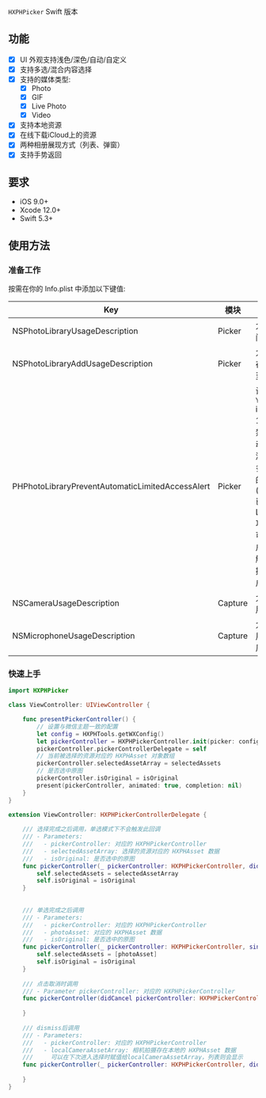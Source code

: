 
`HXPHPicker` Swift 版本

## <a id="功能"></a> 功能

- [x] UI 外观支持浅色/深色/自动/自定义
- [x] 支持多选/混合内容选择
- [x] 支持的媒体类型:
    - [x] Photo
    - [x] GIF
    - [x] Live Photo
    - [x] Video
- [x] 支持本地资源
- [x] 在线下载iCloud上的资源
- [x] 两种相册展现方式（列表、弹窗）
- [x] 支持手势返回

## <a id="要求"></a> 要求

- iOS 9.0+
- Xcode 12.0+
- Swift 5.3+

## 使用方法

### 准备工作

按需在你的 Info.plist 中添加以下键值:

| Key | 模块 | 备注 |
| ----- | ----  | ---- |
| NSPhotoLibraryUsageDescription | Picker | 允许访问相册 |
| NSPhotoLibraryAddUsageDescription | Picker | 允许保存图片至相册 |
| PHPhotoLibraryPreventAutomaticLimitedAccessAlert | Picker | 设置为 `YES` iOS 14+ 以禁用自动弹出添加更多照片的弹框(Picker 已适配 Limited 功能，可由用户主动触发，提升用户体验)|
| NSCameraUsageDescription | Capture | 允许使用相机 |
| NSMicrophoneUsageDescription | Capture | 允许使用麦克风 |

### 快速上手
```swift
import HXPHPicker

class ViewController: UIViewController {

    func presentPickerController() {
        // 设置与微信主题一致的配置
        let config = HXPHTools.getWXConfig()
        let pickerController = HXPHPickerController.init(picker: config)
        pickerController.pickerControllerDelegate = self
        // 当前被选择的资源对应的 HXPHAsset 对象数组
        pickerController.selectedAssetArray = selectedAssets 
        // 是否选中原图
        pickerController.isOriginal = isOriginal
        present(pickerController, animated: true, completion: nil)
    }
}

extension ViewController: HXPHPickerControllerDelegate {
    
    /// 选择完成之后调用，单选模式下不会触发此回调
    /// - Parameters:
    ///   - pickerController: 对应的 HXPHPickerController
    ///   - selectedAssetArray: 选择的资源对应的 HXPHAsset 数据
    ///   - isOriginal: 是否选中的原图
    func pickerController(_ pickerController: HXPHPickerController, didFinishSelection selectedAssetArray: [HXPHAsset], _ isOriginal: Bool) {
        self.selectedAssets = selectedAssetArray
        self.isOriginal = isOriginal
    }
    
    
    /// 单选完成之后调用
    /// - Parameters:
    ///   - pickerController: 对应的 HXPHPickerController
    ///   - photoAsset: 对应的 HXPHAsset 数据
    ///   - isOriginal: 是否选中的原图
    func pickerController(_ pickerController: HXPHPickerController, singleFinishSelection photoAsset:HXPHAsset, _ isOriginal: Bool) {
        self.selectedAssets = [photoAsset]
        self.isOriginal = isOriginal
    }
    
    /// 点击取消时调用
    /// - Parameter pickerController: 对应的 HXPHPickerController
    func pickerController(didCancel pickerController: HXPHPickerController) {
        
    }
    
    /// dismiss后调用
    /// - Parameters:
    ///   - pickerController: 对应的 HXPHPickerController
    ///   - localCameraAssetArray: 相机拍摄存在本地的 HXPHAsset 数据
    ///     可以在下次进入选择时赋值给localCameraAssetArray，列表则会显示
    func pickerController(_ pickerController: HXPHPickerController, didDismissComplete localCameraAssetArray: [HXPHAsset]) {
        
    }
}
```
